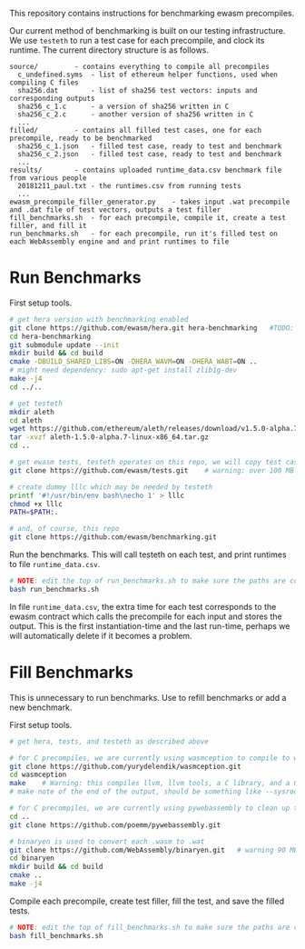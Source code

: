 
This repository contains instructions for benchmarking ewasm precompiles.

Our current method of benchmarking is built on our testing infrastructure. We use `testeth` to run a test case for each precompile, and clock its runtime. The current directory structure is as follows.

```
source/			- contains everything to compile all precompiles
  c_undefined.syms	- list of ethereum helper functions, used when compiling C files
  sha256.dat		- list of sha256 test vectors: inputs and corresponding outputs
  sha256_c_1.c		- a version of sha256 written in C
  sha256_c_2.c		- another version of sha256 written in C
  ...
filled/			- contains all filled test cases, one for each precompile, ready to be benchmarked
  sha256_c_1.json	- filled test case, ready to test and benchmark
  sha256_c_2.json	- filled test case, ready to test and benchmark
  ...
results/		- contains uploaded runtime_data.csv benchmark file from various people
  20181211_paul.txt	- the runtimes.csv from running tests
  ...
ewasm_precompile_filler_generator.py	- takes input .wat precompile and .dat file of test vectors, outputs a test filler
fill_benchmarks.sh  - for each precompile, compile it, create a test filler, and fill it
run_benchmarks.sh   - for each precompile, run it's filled test on each WebAssembly engine and and print runtimes to file
```




# Run Benchmarks

First setup tools.

```sh
# get hera version with benchmarking enabled
git clone https://github.com/ewasm/hera.git hera-benchmarking	#TODO: this does not include benchmarking yet
cd hera-benchmarking
git submodule update --init
mkdir build && cd build
cmake -DBUILD_SHARED_LIBS=ON -DHERA_WAVM=ON -DHERA_WABT=ON ..
# might need dependency: sudo apt-get install zlib1g-dev
make -j4
cd ../..

# get testeth
mkdir aleth
cd aleth
wget https://github.com/ethereum/aleth/releases/download/v1.5.0-alpha.7/aleth-1.5.0-alpha.7-linux-x86_64.tar.gz
tar -xvzf aleth-1.5.0-alpha.7-linux-x86_64.tar.gz
cd ..

# get ewasm tests, testeth operates on this repo, we will copy test cases into here for benchmarking
git clone https://github.com/ewasm/tests.git	# warning: over 100 MB

# create dummy lllc which may be needed by testeth
printf '#!/usr/bin/env bash\necho 1' > lllc
chmod +x lllc
PATH=$PATH:.

# and, of course, this repo
git clone https://github.com/ewasm/benchmarking.git
```

Run the benchmarks. This will call testeth on each test, and print runtimes to file `runtime_data.csv`.

```sh
# NOTE: edit the top of run_benchmarks.sh to make sure the paths are correct
bash run_benchmarks.sh
```

In file `runtime_data.csv`, the extra time for each test corresponds to the ewasm contract which calls the precompile for each input and stores the output. This is the first instantiation-time and the last run-time, perhaps we will automatically delete if it becomes a problem.







# Fill Benchmarks

This is unnecessary to run benchmarks. Use to refill benchmarks or add a new benchmark.

First setup tools.

```sh
# get hera, tests, and testeth as described above

# for C precompiles, we are currently using wasmception to compile to wasm
git clone https://github.com/yurydelendik/wasmception.git
cd wasmception
make	# Warning: this compiles llvm, llvm tools, a C library, and a C++ library. Requires lots of internet bandwidth, RAM, disk-space, and one hour compiling on a mid-level laptop.
# make note of the end of the output, should be something like --sysroot=/home/user/repos/benchmarking/wasmception/sysroot

# for C precompiles, we are currently using pywebassembly to clean up the wasm
cd ..
git clone https://github.com/poemm/pywebassembly.git

# binaryen is used to convert each .wasm to .wat
git clone https://github.com/WebAssembly/binaryen.git	# warning 90 MB, can also download precompiled binaries which are 15 MB
cd binaryen
mkdir build && cd build
cmake ..
make -j4
```

Compile each precompile, create test filler, fill the test, and save the filled tests.

```sh
# NOTE: edit the top of fill_benchmarks.sh to make sure the paths are correct
bash fill_benchmarks.sh
```

